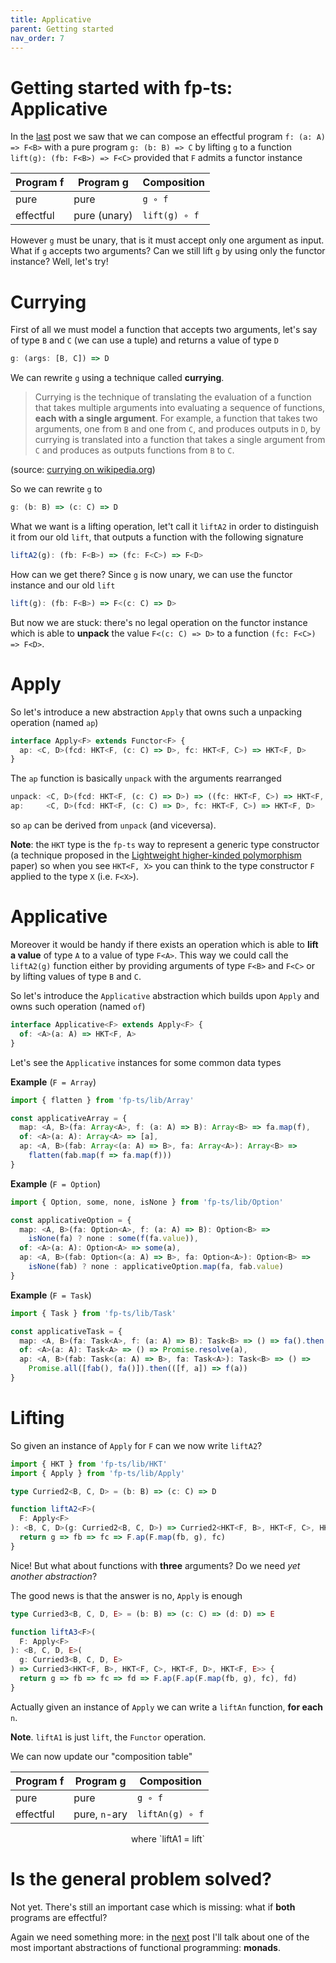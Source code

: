 ```yaml
---
title: Applicative
parent: Getting started
nav_order: 7
---
```


# Getting started with fp-ts: Applicative

In the [last](https://dev.to/gcanti/getting-started-with-fp-ts-functor-36ek) post we saw that we can compose an effectful program `f: (a: A) => F<B>` with a pure program `g: (b: B) => C` by lifting `g` to a function `lift(g): (fb: F<B>) => F<C>` provided that `F` admits a functor instance

| Program f | Program g    | Composition   |
| --------- | ------------ | ------------- |
| pure      | pure         | `g ∘ f`       |
| effectful | pure (unary) | `lift(g) ∘ f` |

However `g` must be unary, that is it must accept only one argument as input. What if `g` accepts two arguments? Can we still lift `g` by using only the functor instance? Well, let's try!

# Currying

First of all we must model a function that accepts two arguments, let's say of type `B` and `C` (we can use a tuple) and returns a value of type `D`

```ts
g: (args: [B, C]) => D
```

We can rewrite `g` using a technique called **currying**.

> Currying is the technique of translating the evaluation of a function that takes multiple arguments into evaluating a sequence of functions, **each with a single argument**. For example, a function that takes two arguments, one from `B` and one from `C`, and produces outputs in `D`, by currying is translated into a function that takes a single argument from `C` and produces as outputs functions from `B` to `C`.

(source: [currying on wikipedia.org](https://en.wikipedia.org/wiki/Currying))

So we can rewrite `g` to

```ts
g: (b: B) => (c: C) => D
```

What we want is a lifting operation, let't call it `liftA2` in order to distinguish it from our old `lift`, that outputs a function with the following signature

```ts
liftA2(g): (fb: F<B>) => (fc: F<C>) => F<D>
```

How can we get there? Since `g` is now unary, we can use the functor instance and our old `lift`

```ts
lift(g): (fb: F<B>) => F<(c: C) => D>
```

But now we are stuck: there's no legal operation on the functor instance which is able to **unpack** the value `F<(c: C) => D>` to a function `(fc: F<C>) => F<D>`.

# Apply

So let's introduce a new abstraction `Apply` that owns such a unpacking operation (named `ap`)

```ts
interface Apply<F> extends Functor<F> {
  ap: <C, D>(fcd: HKT<F, (c: C) => D>, fc: HKT<F, C>) => HKT<F, D>
}
```

The `ap` function is basically `unpack` with the arguments rearranged

```ts
unpack: <C, D>(fcd: HKT<F, (c: C) => D>) => ((fc: HKT<F, C>) => HKT<F, D>)
ap:     <C, D>(fcd: HKT<F, (c: C) => D>, fc: HKT<F, C>) => HKT<F, D>
```

so `ap` can be derived from `unpack` (and viceversa).

**Note**: the `HKT` type is the `fp-ts` way to represent a generic type constructor (a technique proposed in the [Lightweight higher-kinded polymorphism](https://www.cl.cam.ac.uk/~jdy22/papers/lightweight-higher-kinded-polymorphism.pdf) paper) so when you see `HKT<F, X>` you can think to the type constructor `F` applied to the type `X` (i.e. `F<X>`).

# Applicative

Moreover it would be handy if there exists an operation which is able to **lift a value** of type `A` to a value of type `F<A>`. This way we could call the `liftA2(g)` function either by providing arguments of type `F<B>` and `F<C>` or by lifting values of type `B` and `C`.

So let's introduce the `Applicative` abstraction which builds upon `Apply` and owns such operation (named `of`)

```ts
interface Applicative<F> extends Apply<F> {
  of: <A>(a: A) => HKT<F, A>
}
```

Let's see the `Applicative` instances for some common data types

**Example** (`F = Array`)

```ts
import { flatten } from 'fp-ts/lib/Array'

const applicativeArray = {
  map: <A, B>(fa: Array<A>, f: (a: A) => B): Array<B> => fa.map(f),
  of: <A>(a: A): Array<A> => [a],
  ap: <A, B>(fab: Array<(a: A) => B>, fa: Array<A>): Array<B> =>
    flatten(fab.map(f => fa.map(f)))
}
```

**Example** (`F = Option`)

```ts
import { Option, some, none, isNone } from 'fp-ts/lib/Option'

const applicativeOption = {
  map: <A, B>(fa: Option<A>, f: (a: A) => B): Option<B> =>
    isNone(fa) ? none : some(f(fa.value)),
  of: <A>(a: A): Option<A> => some(a),
  ap: <A, B>(fab: Option<(a: A) => B>, fa: Option<A>): Option<B> =>
    isNone(fab) ? none : applicativeOption.map(fa, fab.value)
}
```

**Example** (`F = Task`)

```ts
import { Task } from 'fp-ts/lib/Task'

const applicativeTask = {
  map: <A, B>(fa: Task<A>, f: (a: A) => B): Task<B> => () => fa().then(f),
  of: <A>(a: A): Task<A> => () => Promise.resolve(a),
  ap: <A, B>(fab: Task<(a: A) => B>, fa: Task<A>): Task<B> => () =>
    Promise.all([fab(), fa()]).then(([f, a]) => f(a))
}
```

# Lifting

So given an instance of `Apply` for `F` can we now write `liftA2`?

```ts
import { HKT } from 'fp-ts/lib/HKT'
import { Apply } from 'fp-ts/lib/Apply'

type Curried2<B, C, D> = (b: B) => (c: C) => D

function liftA2<F>(
  F: Apply<F>
): <B, C, D>(g: Curried2<B, C, D>) => Curried2<HKT<F, B>, HKT<F, C>, HKT<F, D>> {
  return g => fb => fc => F.ap(F.map(fb, g), fc)
}
```

Nice! But what about functions with **three** arguments? Do we need _yet another abstraction_?

The good news is that the answer is no, `Apply` is enough

```ts
type Curried3<B, C, D, E> = (b: B) => (c: C) => (d: D) => E

function liftA3<F>(
  F: Apply<F>
): <B, C, D, E>(
  g: Curried3<B, C, D, E>
) => Curried3<HKT<F, B>, HKT<F, C>, HKT<F, D>, HKT<F, E>> {
  return g => fb => fc => fd => F.ap(F.ap(F.map(fb, g), fc), fd)
}
```

Actually given an instance of `Apply` we can write a `liftAn` function, **for each** `n`.

**Note**. `liftA1` is just `lift`, the `Functor` operation.

We can now update our "composition table"

| Program f | Program g     | Composition     |
| --------- | ------------- | --------------- |
| pure      | pure          | `g ∘ f`         |
| effectful | pure, `n`-ary | `liftAn(g) ∘ f` |

<center>where `liftA1 = lift`</center>

# Is the general problem solved?

Not yet. There's still an important case which is missing: what if **both** programs are effectful?

Again we need something more: in the [next](./Monad.md) post I'll talk about one of the most important abstractions of functional programming: **monads**.
